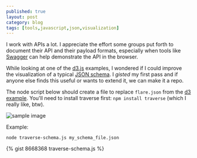 ```yaml
---
published: true
layout: post
category: blog
tags: [tools,javascript,json,visualization]
---
```


I work with APIs a lot.  I appreciate the effort some groups put forth to document their API and their
payload formats, especially when tools like [Swagger](https://github.com/wordnik/swagger-js)
can help demonstrate the API in the browser.

While looking at one of the [d3.js](http://bl.ocks.org/robschmuecker/7880033) examples, I wondered if
I could improve the visualization of a typical [JSON schema](http://json-schema.org/).  I *gisted* my first pass
and if anyone else finds this useful or wants to extend it, we can make it a repo.

The node script below should create a file to replace `flare.json` from the
[d3 example]((http://bl.ocks.org/robschmuecker/7880033)).  You'll need to
install traverse first: `npm install traverse` (which I really like, btw).

![sample image](https://gist.github.com/robschmuecker/7880033/raw/eeabbfca4725a69474a828faa79cac586f5a3110/thumbnail.png)

Example:

`node traverse-schema.js my_schema_file.json`

{% gist 8668368 traverse-schema.js %}